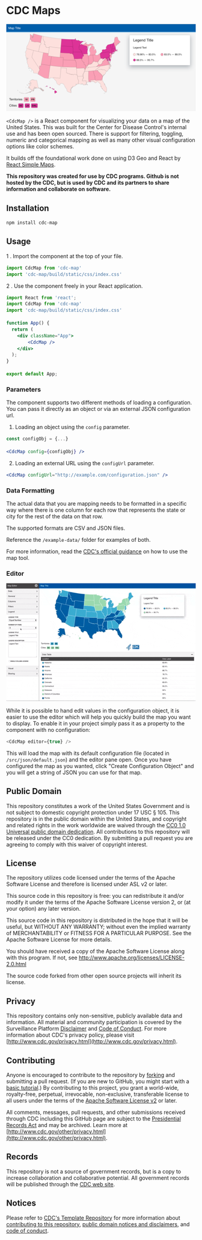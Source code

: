 # CDC Maps

![](screenshot.png)

`<CdcMap />` is a React component for visualizing your data on a map of the United States. This was built for the Center for Disease Control's internal use and has been open sourced. There is support for filtering, toggling, numeric and categorical mapping as well as many other visual configuration options like color schemes.

It builds off the foundational work done on using D3 Geo and React by [React Simple Maps](https://github.com/zcreativelabs/react-simple-maps).

**This repository was created for use by CDC programs. Github is not hosted by the CDC, but is used by CDC and its partners to share information and collaborate on software.**

## Installation

```sh
npm install cdc-map
```

## Usage

1 . Import the component at the top of your file.
```js
import CdcMap from 'cdc-map'
import 'cdc-map/build/static/css/index.css'
```

2 . Use the component freely in your React application.
```jsx
import React from 'react';
import CdcMap from 'cdc-map'
import 'cdc-map/build/static/css/index.css'

function App() {
  return (
    <div className="App">
        <CdcMap />
    </div>
  );
}

export default App;
```

### Parameters

The component supports two different methods of loading a configuration. You can pass it directly as an object or via an external JSON configuration url.

1. Loading an object using the `config` parameter.
```jsx
const configObj = {...}

<CdcMap config={configObj} />
```
2. Loading an external URL using the `configUrl` parameter.
```jsx
<CdcMap configUrl="http://example.com/configuration.json" />
```

### Data Formatting
The actual data that you are mapping needs to be formatted in a specific way where there is one column for each row that represents the state or city for the rest of the data on that row.

The supported formats are CSV and JSON files.

Reference the `/example-data/` folder for examples of both.

For more information, read the [CDC's official guidance](https://www.cdc.gov/wcms/4.0/cdc-wp/data-presentation/data-map.html) on how to use the map tool.

### Editor

![](editor.gif)

While it is possible to hand edit values in the configuration object, it is easier to use the editor which will help you quickly build the map you want to display. To enable it in your project simply pass it as a property to the component with no configuration:

```js
<CdcMap editor={true} />
```

This will load the map with its default configuration file (located in `/src/json/default.json`) and the editor pane open. Once you have configured the map as you wanted, click "Create Configuration Object" and you will get a string of JSON you can use for that map.

## Public Domain
This repository constitutes a work of the United States Government and is not
subject to domestic copyright protection under 17 USC § 105. This repository is in
the public domain within the United States, and copyright and related rights in
the work worldwide are waived through the [CC0 1.0 Universal public domain dedication](https://creativecommons.org/publicdomain/zero/1.0/).
All contributions to this repository will be released under the CC0 dedication. By
submitting a pull request you are agreeing to comply with this waiver of
copyright interest.

## License
The repository utilizes code licensed under the terms of the Apache Software
License and therefore is licensed under ASL v2 or later.

This source code in this repository is free: you can redistribute it and/or modify it under
the terms of the Apache Software License version 2, or (at your option) any
later version.

This source code in this repository is distributed in the hope that it will be useful, but WITHOUT ANY
WARRANTY; without even the implied warranty of MERCHANTABILITY or FITNESS FOR A
PARTICULAR PURPOSE. See the Apache Software License for more details.

You should have received a copy of the Apache Software License along with this
program. If not, see http://www.apache.org/licenses/LICENSE-2.0.html

The source code forked from other open source projects will inherit its license.


## Privacy
This repository contains only non-sensitive, publicly available data and
information. All material and community participation is covered by the
Surveillance Platform [Disclaimer](https://github.com/CDCgov/template/blob/master/DISCLAIMER.md)
and [Code of Conduct](https://github.com/CDCgov/template/blob/master/code-of-conduct.md).
For more information about CDC's privacy policy, please visit [http://www.cdc.gov/privacy.html](http://www.cdc.gov/privacy.html).

## Contributing
Anyone is encouraged to contribute to the repository by [forking](https://help.github.com/articles/fork-a-repo)
and submitting a pull request. (If you are new to GitHub, you might start with a
[basic tutorial](https://help.github.com/articles/set-up-git).) By contributing
to this project, you grant a world-wide, royalty-free, perpetual, irrevocable,
non-exclusive, transferable license to all users under the terms of the
[Apache Software License v2](http://www.apache.org/licenses/LICENSE-2.0.html) or
later.

All comments, messages, pull requests, and other submissions received through
CDC including this GitHub page are subject to the [Presidential Records Act](http://www.archives.gov/about/laws/presidential-records.html)
and may be archived. Learn more at [http://www.cdc.gov/other/privacy.html](http://www.cdc.gov/other/privacy.html).

## Records
This repository is not a source of government records, but is a copy to increase
collaboration and collaborative potential. All government records will be
published through the [CDC web site](http://www.cdc.gov).

## Notices
Please refer to [CDC's Template Repository](https://github.com/CDCgov/template)
for more information about [contributing to this repository](https://github.com/CDCgov/template/blob/master/CONTRIBUTING.md),
[public domain notices and disclaimers](https://github.com/CDCgov/template/blob/master/DISCLAIMER.md),
and [code of conduct](https://github.com/CDCgov/template/blob/master/code-of-conduct.md).